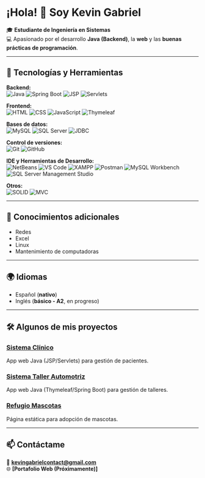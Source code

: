 # ¡Hola! 👋 Soy Kevin Gabriel

🎓 **Estudiante de Ingeniería en Sistemas**  
💻 Apasionado por el desarrollo **Java (Backend)**, la **web** y las **buenas prácticas de programación**.

---

## 🚀 Tecnologías y Herramientas

**Backend:**  
![Java](https://img.shields.io/badge/Java-ED8B00?style=for-the-badge&logo=openjdk&logoColor=white)
![Spring Boot](https://img.shields.io/badge/SpringBoot-6DB33F?style=for-the-badge&logo=springboot&logoColor=white)
![JSP](https://img.shields.io/badge/JSP-007396?style=for-the-badge&logo=java&logoColor=white)
![Servlets](https://img.shields.io/badge/Servlets-007396?style=for-the-badge&logo=java&logoColor=white)

**Frontend:**  
![HTML](https://img.shields.io/badge/HTML5-E34F26?style=for-the-badge&logo=html5&logoColor=white)
![CSS](https://img.shields.io/badge/CSS3-1572B6?style=for-the-badge&logo=css3&logoColor=white)
![JavaScript](https://img.shields.io/badge/JavaScript-F7DF1E?style=for-the-badge&logo=javascript&logoColor=black)
![Thymeleaf](https://img.shields.io/badge/Thymeleaf-005F0F?style=for-the-badge&logo=thymeleaf&logoColor=white)

**Bases de datos:**  
![MySQL](https://img.shields.io/badge/MySQL-005C84?style=for-the-badge&logo=mysql&logoColor=white)
![SQL Server](https://img.shields.io/badge/SQL%20Server-CC2927?style=for-the-badge&logo=microsoftsqlserver&logoColor=white)
![JDBC](https://img.shields.io/badge/JDBC-000000?style=for-the-badge&logo=java&logoColor=white)

**Control de versiones:**  
![Git](https://img.shields.io/badge/Git-F05032?style=for-the-badge&logo=git&logoColor=white)
![GitHub](https://img.shields.io/badge/GitHub-100000?style=for-the-badge&logo=github&logoColor=white)

**IDE y Herramientas de Desarrollo:**  
![NetBeans](https://img.shields.io/badge/NetBeans-1B6AC6?style=for-the-badge&logo=apachenetbeanside&logoColor=white)
![VS Code](https://img.shields.io/badge/VS%20Code-0078d7?style=for-the-badge&logo=visual-studio-code&logoColor=white)
![XAMPP](https://img.shields.io/badge/XAMPP-F37623?style=for-the-badge&logo=xampp&logoColor=white)
![Postman](https://img.shields.io/badge/Postman-FF6C37?style=for-the-badge&logo=postman&logoColor=white)
![MySQL Workbench](https://img.shields.io/badge/MySQLWorkbench-4479A1?style=for-the-badge&logo=mysql&logoColor=white)
![SQL Server Management Studio](https://img.shields.io/badge/SSMS-CC2927?style=for-the-badge&logo=microsoftsqlserver&logoColor=white)

**Otros:**  
![SOLID](https://img.shields.io/badge/Principios%20SOLID-000000?style=for-the-badge)
![MVC](https://img.shields.io/badge/MVC%20Pattern-008080?style=for-the-badge)

---

## 📌 Conocimientos adicionales
- Redes  
- Excel  
- Linux  
- Mantenimiento de computadoras

---

## 🌍 Idiomas
- Español (**nativo**)  
- Inglés (**básico - A2**, en progreso)

---

## 🛠 Algunos de mis proyectos

### [Sistema Clínico](https://github.com/KevDev123/sistema-clinico)
App web Java (JSP/Servlets) para gestión de pacientes.

### [Sistema Taller Automotriz](https://github.com/KevDev123/taller-automotriz)
App web Java (Thymeleaf/Spring Boot) para gestión de talleres.

### [Refugio Mascotas](https://github.com/KevDev123/refugio-mascotas)
Página estática para adopción de mascotas.

---

## 📫 Contáctame
📧 **kevingabrielcontact@gmail.com**  
🌐 **[Portafolio Web (Próximamente)]**  
